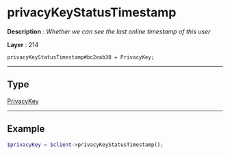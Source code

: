 # privacyKeyStatusTimestamp

**Description** : *Whether we can see the last online timestamp of this user*

**Layer** : 214

```tl
privacyKeyStatusTimestamp#bc2eab30 = PrivacyKey;
```

---

## Type

[PrivacyKey](type/PrivacyKey)

---

## Example

```php
$privacyKey = $client->privacyKeyStatusTimestamp();
```